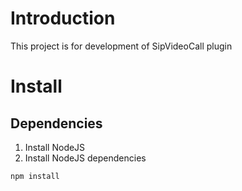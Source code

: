 # Introduction
This project is for development of SipVideoCall plugin

# Install
## Dependencies
1. Install NodeJS
2. Install NodeJS dependencies
```
npm install
```
